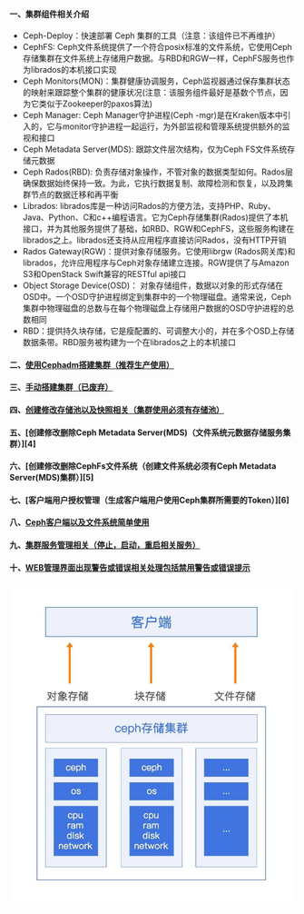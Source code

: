 #### 一、集群组件相关介绍
 - Ceph-Deploy：快速部署 Ceph 集群的工具（注意：该组件已不再维护）
 - CephFS: Ceph文件系统提供了一个符合posix标准的文件系统，它使用Ceph存储集群在文件系统上存储用户数据。与RBD和RGW一样，CephFS服务也作为librados的本机接口实现
 - Ceph Monitors(MON)：集群健康协调服务，Ceph监视器通过保存集群状态的映射来跟踪整个集群的健康状况(注意：该服务组件最好是基数个节点，因为它类似于Zookeeper的paxos算法)
 - Ceph Manager: Ceph Manager守护进程(Ceph -mgr)是在Kraken版本中引入的，它与monitor守护进程一起运行，为外部监视和管理系统提供额外的监视和接口
 - Ceph Metadata Server(MDS): 跟踪文件层次结构，仅为Ceph FS文件系统存储元数据
 - Ceph Rados(RBD): 负责存储对象操作，不管对象的数据类型如何。Rados层确保数据始终保持一致。为此，它执行数据复制、故障检测和恢复，以及跨集群节点的数据迁移和再平衡
 - Librados: librados库是一种访问Rados的方便方法，支持PHP、Ruby、Java、Python、C和c++编程语言。它为Ceph存储集群(Rados)提供了本机接口，并为其他服务提供了基础，如RBD、RGW和CephFS，这些服务构建在librados之上。librados还支持从应用程序直接访问Rados，没有HTTP开销
 - Rados Gateway(RGW)：提供对象存储服务。它使用librgw (Rados网关库)和librados，允许应用程序与Ceph对象存储建立连接。RGW提供了与Amazon S3和OpenStack Swift兼容的RESTful api接口
 - Object Storage Device(OSD)： 对象存储组件，数据以对象的形式存储在OSD中。一个OSD守护进程绑定到集群中的一个物理磁盘。通常来说，Ceph集群中物理磁盘的总数与在每个物理磁盘上存储用户数据的OSD守护进程的总数相同
 - RBD：提供持久块存储，它是瘦配置的、可调整大小的，并在多个OSD上存储数据条带。RBD服务被构建为一个在librados之上的本机接口
 
#### 二、[使用Cephadm搭建集群（推荐生产使用）][1] 
#### 三、[手动搭建集群（已废弃）][2]
#### 四、[创建修改存储池以及快照相关（集群使用必须有存储池）][3]
#### 五、[创建修改删除Ceph Metadata Server(MDS)（文件系统元数据存储服务集群）][4]
#### 六、[创建修改删除CephFs文件系统（创建文件系统必须有Ceph Metadata Server(MDS)集群）][5]
#### 七、[客户端用户授权管理（生成客户端用户使用Ceph集群所需要的Token）][6]
#### 八、[Ceph客户端以及文件系统简单使用][7]
#### 九、[集群服务管理相关（停止，启动，重启相关服务）][8]
#### 十、[WEB管理界面出现警告或错误相关处理包括禁用警告或错误提示][9]

![image](https://github.com/firechiang/ceph-study/blob/master/image/ceph-framework.jpg)

[1]: https://github.com/firechiang/ceph-study/tree/master/docs/setup-cluster-cephadm.md
[2]: https://github.com/firechiang/ceph-study/tree/master/docs/setup-cluster-node.md
[3]: https://github.com/firechiang/ceph-study/tree/master/docs/edit-pool.md
[7]: https://github.com/firechiang/ceph-study/tree/master/docs/client-simple-use.md
[8]: https://github.com/firechiang/ceph-study/tree/master/docs/service-manager.md
[9]: https://github.com/firechiang/ceph-study/tree/master/docs/waring-handler.md
